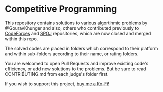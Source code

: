 # Competitive Programming

This repository contains solutions to various algortihmic problems by @GouravKhunger and also, others who contributed previously to [CodeForces](https://github.com/GouravKhunger/CodeForces) and [SPOJ](https://github.com/GouravKhunger/SPOJ) repositories, which are now closed and merged within this repo.

The solved codes are placed in folders which correspond to their platform and within sub-folders according to their name, or rating folders.

You are welcomed to open Pull Requests and improve existing code's efficiency, or add new solutions to the problems. But be sure to read CONTRIBUTING.md from each judge's folder first.

If you wish to support this project, [buy me a Ko-Fi](https://ko-fi.com/gouravkhunger)!